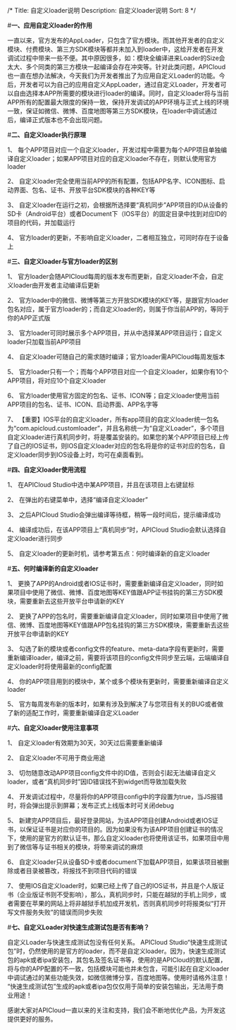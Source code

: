 /*
Title: 自定义loader说明
Description: 自定义loader说明
Sort: 8
*/


#**一、应用自定义loader的作用**

一直以来，官方发布的AppLoader，只包含了官方模块。而其他开发者的自定义模块、付费模块、第三方SDK模块等都并未加入到loader中，这给开发者在开发调试过程中带来一些不便。其中原因很多，如：模块全编译进来Loader的Size会太大、多个同类的第三方模块一起编译会存在冲突等。针对此类问题，APICloud也一直在想办法解决，今天我们为开发者推出了为应用自定义Loader的功能。今后，开发者可以为自己的应用自定义AppLoader，通过自定义Loader，开发者可以自由选择本APP所需要的模块进行loader的编译。同时，自定义loader将与当前APP所有的配置最大限度的保持一致，保持开发调试的APP环境与正式上线的环境一致，保证如微信、微博、百度地图等第三方SDK模块，在loader中调试通过后，编译正式版本也不会出现问题。


#**二、自定义loader执行原理**

1、  每个APP项目对应一个自定义loader，开发过程中需要为每个APP项目单独编译自定义loader；如果APP项目对应的自定义loader不存在，则默认使用官方loader

2、  自定义loader完全使用当前APP的所有配置，包括APP名字、ICON图标、启动界面、包名、证书、开放平台SDK模块的各种KEY等

3、  自定义loader在运行之初，会根据所选择要“真机同步”APP项目的ID从设备的SD卡（Android平台）或者Document下（IOS平台）的固定目录中找到对应ID的项目的代码，并加载运行

4、  官方loader的更新，不影响自定义loader，二者相互独立，可同时存在于设备上


#**三、自定义loader与官方loader的区别**

1、  官方loader会随APICloud每周的版本发布而更新，自定义loader不会，自定义loader由开发者主动编译后更新

2、  官方loader中的微信、微博等第三方开放SDK模块的KEY等，是跟官方loader包名对应，属于官方loader的；而自定义loader的，则属于你当前APP的，等同于你的APP正式版

3、  官方loader可同时展示多个APP项目，并从中选择某APP项目运行；自定义loader只加载当前APP项目

4、  自定义loader可随自己的需求随时编译；官方loader需APICloud每周发版本

5、  官方loader只有一个；而每个APP项目对应一个自定义loader，如果你有10个APP项目，将对应10个自定义loader

6、  官方loader使用官方固定的包名、证书、ICON等；自定义loader使用当前APP项目的包名、证书、ICON、启动界面、APP名字等

7、	 【重要】IOS平台的自定义loader，所有app项目的自定义loader统一包名为“com.apicloud.customloader”，并且名称统一为“自定义Loader”，多个项目自定义loader进行真机同步时，将是覆盖安装的。如果您的某个APP项目已经上传了自己的IOS证书，则IOS自定义loader对应的包名将是你的证书对应的包名，自定义loader同步到IOS设备上时，均可在桌面看到。


#**四、自定义loader使用流程**

1、  在APICloud Studio中选中某APP项目，并且在该项目上右键鼠标

2、  在弹出的右键菜单中，选择“编译自定义loader”

3、  之后APICloud Studio会弹出编译等待框，稍等一段时间后，提示编译成功

4、  编译成功后，在该APP项目上“真机同步”时，APICloud Studio会默认选择自定义loader进行同步

5、  自定义loader的更新时机，请参考第五点：何时编译新的自定义loader


#**五、何时编译新的自定义loader**

1、  更换了APP的Android或者IOS证书时，需要重新编译自定义loader，同时如果项目中使用了微信、微博、百度地图等KEY值跟APP证书挂钩的第三方SDK模块，需要重新去这些开放平台申请新的KEY

2、  更换了APP的包名时，需要重新编译自定义loader，同时如果项目中使用了微信、微博、百度地图等KEY值跟APP包名挂钩的第三方SDK模块，需要重新去这些开放平台申请新的KEY

3、  勾选了新的模块或者config文件的feature、meta-data字段有更新时，需要重新编译loader，编译之前，需要将该项目的config文件同步至云端，云端编译自定义loader时将使用最新的config配置

4、  你的APP项目用到的模块中，某个或多个模块有更新时，需要重新编译自定义loader

5、	 官方每周发布新的版本时，如果有涉及到解决了与您项目有关的BUG或者做了新的适配工作时，需要重新编译自定义Loader



#**六、自定义loader使用注意事项**

1、  自定义loader有效期为30天，30天过后需要重新编译

2、  自定义loader不可用于商业用途

3、  切勿随意改动APP项目config文件中的ID值，否则会引起无法编译自定义loader，或者“真机同步时”因ID错误找不到widget而导致加载失败

4、  开发调试过程中，尽量将你的APP项目config中的<preference name="debug" value="true"/>字段置为true，当JS报错时，将会弹出提示到屏幕；发布正式上线版本时可关闭debug

5、  新建完APP项目后，最好登录网站，为该APP项目创建Android或者IOS证书，以保证证书是对应你的项目的。因为如果没有为该APP项目创建证书的情况下，使用的是官方的默认证书，那么自定义loader也将使用该证书，如果项目中用到了微信等与证书相关的模块，将带来调试的麻烦

6、  自定义loader只从设备SD卡或者document下加载APP项目，如果该项目被删除或者目录被篡改，将报找不到项目代码的错误

7、  使用IOS自定义loader时，如果已经上传了自己的IOS证书，并且是个人版证书（企业版证书则不受影响），那么，真机同步时，只能在越狱的手机上同步，或者需要在苹果的网站上将非越狱手机加成开发机，否则真机同步时将报类似“打开写文件服务失败”的错误而同步失败


#**七、自定义Loader对快速生成测试包是否有影响？**

自定义Loader与快速生成测试包没有任何关系。 APICloud Studio“快速生成测试包”时，仍然使用的是官方的loader，而不是自定义loader。因为，快速生成测试包的apk或者ipa安装包，其包名及签名证书等，使用的是APICloud的默认配置，将与你的APP配置的不一致，包括模块可能也并未包含，可能引起在自定义loader中调试通过的某些功能失效，如微信微博分享，百度地图等。使用时请格外注意！ “快速生成测试包”生成的apk或者ipa包仅仅用于简单的安装包输出，无法用于商业用途！

感谢大家对APICloud一直以来的关注和支持，我们会不断地优化产品，为开发这提供更好的服务。